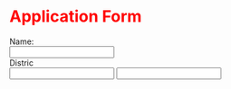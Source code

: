 
<html>
<body>
<form>
<h1 style="color:red;"> Application Form</h1>
Name:<br>
<input type="text"><br>
Distric<br>
<input type="text">
<input type ="text">
</form>
</body>
</html>
